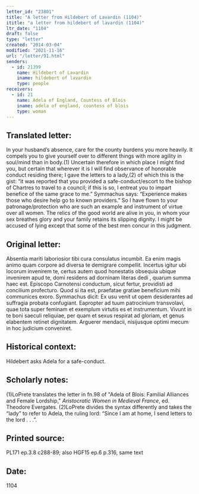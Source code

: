 ```yaml
---
letter_id: "23801"
title: "A letter from Hildebert of Lavardin (1104)"
ititle: "a letter from hildebert of lavardin (1104)"
ltr_date: "1104"
draft: false
type: "letter"
created: "2014-03-04"
modified: "2021-11-16"
url: "/letter/91.html"
senders:
  - id: 21399
    name: Hildebert of Lavardin
    iname: hildebert of lavardin
    type: people
receivers:
  - id: 21
    name: Adela of England, Countess of Blois
    iname: adela of england, countess of blois
    type: woman
---
```

<h2> Translated letter:</h2>In your husband’s absence, care for the county burdens you more heavily.  It compels you to give yourself over to different things with more agility in soul/mind than in body.(1)  Uncertain therefore in which place I might find you, but certain that wherever it is I will find observance of honorable conduct residing there; I gave the letters to a lady,(2) of which this is the gist:  “it was reported that you provided a safe-conduct/escort to the bishop of Chartres to travel to a council; if this is so, I entreat you to impart benefice of the same grace to me.”  Symmachus says:  “Experience makes those who desire help go to known providers.”  So I have flown to your patronage/protection who are such an example and instrument of virtue over all women.  The relics of the good world are alive in you, in whom your sex breathes glory and your family retains its slipping dignity.  I might be accused of lying except that some of the best men concur in this judgment.
<h2 class="mt-4"> Original letter:</h2>Absentia mariti laboriosior tibi cura consulatus incumbit. Ea enim magis animo quam corpore ad diversa te demigrare compellit. Incertus igitur ubi locorum invenirem te, certus autem quod honestatis obsequia ubique invenirem apud te, domi residens ad dorninam literas dedi , quarum summa haec est. Episcopo Carnotensi conductum, sicut fertur, providisti ad concilium profecturo. Quod si ita est, praefatae gratiae benefìcium mihi communices exoro. Symmachus dicit: Ex usu venit ut opem desiderantes ad suffragia probata confugiant. Eapropter ad tuum patrocinium transvolavi, quae tota super feminam et exemplum virtutis es et instrumentum. Vivunt in te boni saeculi reliquiae, per quam et sexus respirat ad gloriam, et genus elabentem retinet dignitatem. Arguerer mendacii, nisijusque optimi mecum in hoc judicium conveniret.
<h2 class="mt-4"> Historical context:</h2>Hildebert asks Adela for a safe-conduct.
<h2 class="mt-4"> Scholarly notes:</h2><p>(1)LoPrete translates the letter in fn.98 of "Adela of Blois: Familial Alliances and Female Lordship," <em>Aristocratic Women in Medieval France</em>, ed. Theodore Evergates. (2)LoPrete divides the syntax differently and takes the “lady” to refer to Adela, the ruling lord: “Since I am at home, I send letters to the lord . . .”.</p><h2 class="mt-4"> Printed source:</h2>PL171 ep.3.8 c288-89; also HGF15 ep.6 p.316, same text
<h2 class="mt-4"> Date:</h2>1104